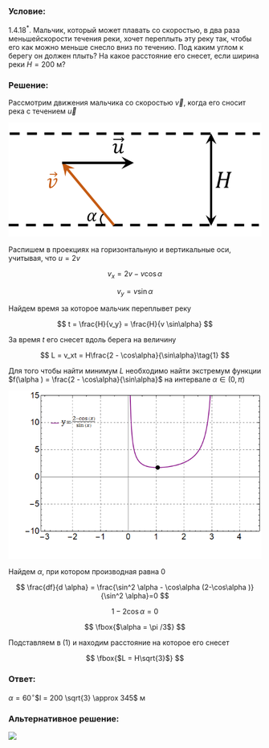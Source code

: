 ###  Условие:

$1.4.18^*.$ Мальчик, который может плавать со скоростью, в два раза меньшейскорости течения реки, хочет переплыть эту реку так, чтобы его как можно меньше снесло вниз по течению. Под каким углом к берегу он должен плыть? На какое расстояние его снесет, если ширина реки $H = 200$ м?

###  Решение:

Рассмотрим движения мальчика со скоростью $\vec{v}$, когда его сносит река с течением $\vec{u}$

![ Представление $\vec{v'}$ как суммы двух векторов |714x321, 42%](../../img/1.4.18/draw.png)

Распишем в проекциях на горизонтальную и вертикальные оси, учитывая, что $u = 2v$

$$
v_x = 2v - v \cos\alpha
$$

$$
v_y = v \sin\alpha
$$

Найдем время за которое мальчик переплывет реку

$$
t = \frac{H}{v_y} = \frac{H}{v \sin\alpha}
$$

За время $t$ его снесет вдоль берега на величину

$$
L = v_xt = H\frac{2 - \cos\alpha}{\sin\alpha}\tag{1}
$$

Для того чтобы найти минимум $L$ необходимо найти экстремум функции $f(\alpha ) = \frac{2 - \cos\alpha}{\sin\alpha}$ на интервале $\alpha\in (0,\pi )$

![ График функции $f(\alpha ) = \frac{2 - \cos\alpha}{\sin\alpha}$ |672x445, 59%](../../img/1.4.18/graph.png)

Найдем $\alpha$, при котором производная равна $0$

$$
\frac{df}{d \alpha} = \frac{\sin^2 \alpha - \cos\alpha (2-\cos\alpha )}{\sin^2 \alpha}=0
$$

$$
1-2 \cos\alpha =0
$$

$$
\fbox{$\alpha = \pi /3$}
$$

Подставляем в $(1)$ и находим расстояние на которое его снесет

$$
\fbox{$L = H\sqrt{3}$}
$$

###  Ответ:

$\alpha = 60^{\circ}$$l = 200 \sqrt{3} \approx 345$ м

###  Альтернативное решение:

![](https://www.youtube.com/embed/B8YqZELln3M)